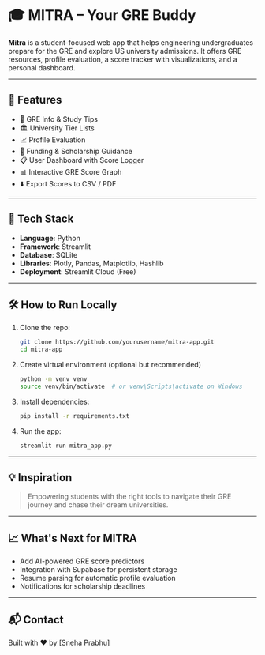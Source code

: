 # 🎓 MITRA – Your GRE Buddy

**Mitra** is a student-focused web app that helps engineering undergraduates prepare for the GRE and explore US university admissions. It offers GRE resources, profile evaluation, a score tracker with visualizations, and a personal dashboard.

---

## 🚀 Features

- 📘 GRE Info & Study Tips  
- 🏛️ University Tier Lists  
- 📈 Profile Evaluation  
- 💸 Funding & Scholarship Guidance  
- 📋 User Dashboard with Score Logger  
- 📊 Interactive GRE Score Graph  
- ⬇️ Export Scores to CSV / PDF

---

## 🔧 Tech Stack

- **Language**: Python  
- **Framework**: Streamlit  
- **Database**: SQLite  
- **Libraries**: Plotly, Pandas, Matplotlib, Hashlib  
- **Deployment**: Streamlit Cloud (Free)

---

## 🛠 How to Run Locally

1. Clone the repo:
    ```bash
    git clone https://github.com/yourusername/mitra-app.git
    cd mitra-app
    ```

2. Create virtual environment (optional but recommended)
    ```bash
    python -m venv venv
    source venv/bin/activate  # or venv\Scripts\activate on Windows
    ```

3. Install dependencies:
    ```bash
    pip install -r requirements.txt
    ```

4. Run the app:
    ```bash
    streamlit run mitra_app.py
    ```

---

## 💡 Inspiration

> Empowering students with the right tools to navigate their GRE journey and chase their dream universities.

---

## 📈 What's Next for MITRA

- Add AI-powered GRE score predictors  
- Integration with Supabase for persistent storage  
- Resume parsing for automatic profile evaluation  
- Notifications for scholarship deadlines

---

## 📬 Contact

Built with ❤️ by [Sneha Prabhu]  


